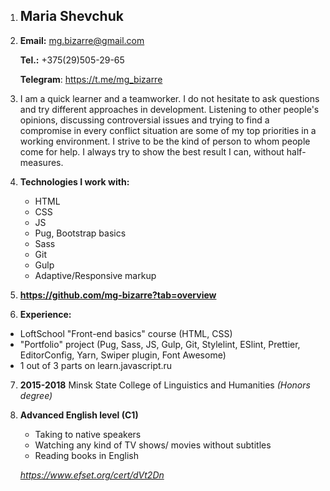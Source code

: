 1. ## Maria Shevchuk
2. **Email:** mg.bizarre@gmail.com

   **Tel.:** +375(29)505-29-65

   **Telegram**: https://t.me/mg_bizarre

3. I am a quick learner and a teamworker. I do not hesitate to ask questions and try different approaches in development. Listening to other people's opinions, discussing controversial issues and trying to find a compromise in every conflict situation are some of my top priorities in a working environment. I strive to be the kind of person to whom people come for help. I always try to show the best result I can, without half-measures.
4. **Technologies I work with:**
   - HTML
   - CSS
   - JS
   - Pug, Bootstrap basics
   - Sass
   - Git
   - Gulp
   - Adaptive/Responsive markup
5. **https://github.com/mg-bizarre?tab=overview**
6. **Experience:**

- LoftSchool "Front-end basics" course (HTML, CSS)
- "Portfolio" project (Pug, Sass, JS, Gulp, Git, Stylelint, ESlint, Prettier, EditorConfig, Yarn, Swiper plugin, Font Awesome)
- 1 out of 3 parts on learn.javascript.ru

7. **2015-2018** Minsk State College of Linguistics and Humanities _(Honors degree)_
8. **Advanced English level (C1)**

   - Taking to native speakers
   - Watching any kind of TV shows/ movies without subtitles
   - Reading books in English

   *https://www.efset.org/cert/dVt2Dn*
